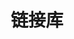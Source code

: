 ---
layout: Links
title: 链接库
links:
- title: 他好像一条狗啊
  items:
    - sitename: 浪里小白龙
      url: https://kanlife.github.io/
      img: /img/links/xiaobailong.png
      desc: 他在说什么？


- title: 影视链接
  items:
    - sitename: 555电影
      url: https://icaqd.com/
      img: /img/links/555movie.png
      desc: 在线影视剧 / 电影
    - sitename: 电影狗
      url: https://www.dianyinggou.com/
      img: /img/links/电影狗.png
      desc: 电影搜索引擎


- title: 工具
  items:
    - sitename: 音乐解锁
      url: https://tool.liumingye.cn/unlock-music/
      img: /img/links/音乐解锁.png
      desc: 会员音乐解锁工具


- title: 壁纸
  items:
    - sitename: wallhaven
      url: https://wallhaven.cc/
      img: /img/links/wallhaven.png
      desc: wallhaven 壁纸
    - sitename: Wallpaper Abyss
      url: https://wall.alphacoders.com/
      img: /img/links/wallpaper.png
      desc: Wallpaper Abyss 壁纸

---